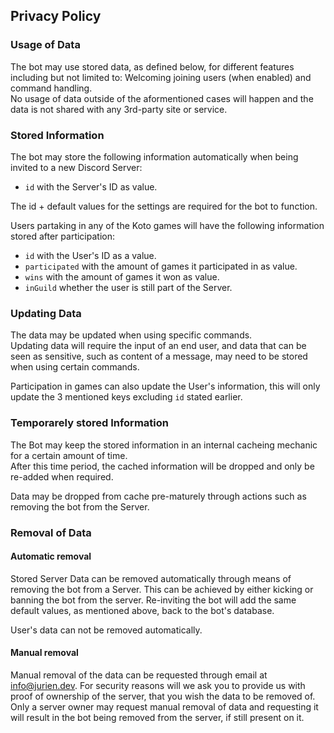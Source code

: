 ## Privacy Policy

### Usage of Data

The bot may use stored data, as defined below, for different features including but not limited to: Welcoming joining users (when enabled) and command handling.  
No usage of data outside of the aformentioned cases will happen and the data is not shared with any 3rd-party site or service.

### Stored Information

The bot may store the following information automatically when being invited to a new Discord Server:

-   `id` with the Server's ID as value.

The id + default values for the settings are required for the bot to function.

Users partaking in any of the Koto games will have the following information stored after participation:

-   `id` with the User's ID as a value.
-   `participated` with the amount of games it participated in as value.
-   `wins` with the amount of games it won as value.
-   `inGuild` whether the user is still part of the Server.

### Updating Data

The data may be updated when using specific commands.  
Updating data will require the input of an end user, and data that can be seen as sensitive, such as content of a message, may need to be stored when using certain commands.

Participation in games can also update the User's information, this will only update the 3 mentioned keys excluding `id` stated earlier.

### Temporarely stored Information

The Bot may keep the stored information in an internal cacheing mechanic for a certain amount of time.  
After this time period, the cached information will be dropped and only be re-added when required.

Data may be dropped from cache pre-maturely through actions such as removing the bot from the Server.

### Removal of Data

#### Automatic removal

Stored Server Data can be removed automatically through means of removing the bot from a Server. This can be achieved by either kicking or banning the bot from the server. Re-inviting the bot will add the same default values, as mentioned above, back to the bot's database.

User's data can not be removed automatically.

#### Manual removal

Manual removal of the data can be requested through email at [info@jurien.dev](mailto:info@jurien.dev).
For security reasons will we ask you to provide us with proof of ownership of the server, that you wish the data to be removed of. Only a server owner may request manual removal of data and requesting it will result in the bot being removed from the server, if still present on it.
